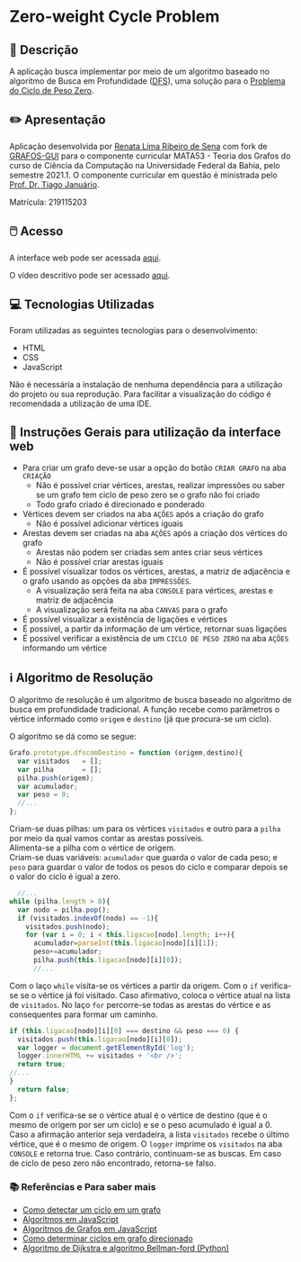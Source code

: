 # Zero-weight Cycle Problem


## 📃 Descrição


A aplicação busca implementar por meio de um algoritmo baseado no algoritmo de Busca em Profundidade ([DFS](https://en.wikipedia.org/wiki/Depth-first_search)), uma solução para o [Problema do Ciclo de Peso Zero](https://en.wikipedia.org/wiki/Zero-weight_cycle_problem).


## ✏️ Apresentação


Aplicação desenvolvida por [Renata Lima Ribeiro de Sena](https://github.com/renaderibeiro) com fork de [GRAFOS-GUI](https://github.com/SamuelBFavarin/Grafos-GUI) para o componente curricular MATA53 - Teoria dos Grafos do curso de Ciência da Computação na Universidade Federal da Bahia, pelo semestre 2021.1. O componente curricular em questão é ministrada pelo [Prof. Dr. Tiago Januário](https://www.linkedin.com/in/januarioccp/).

Matrícula: 219115203


## 🖱️ Acesso


A interface web pode ser acessada [aqui](https://renaderibeiro.github.io/problema-do-ciclo-de-peso-zero/).

O vídeo descritivo pode ser acessado [aqui]().


## 💻 Tecnologias Utilizadas


Foram utilizadas as seguintes tecnologias para o desenvolvimento:

- HTML
- CSS
- JavaScript

Não é necessária a instalação de nenhuma dependência para a utilização do projeto ou sua reprodução. Para facilitar a visualização do código é recomendada a utilização de uma IDE.


## 🦮 Instruções Gerais para utilização da interface web


- Para criar um grafo deve-se usar a opção do botão `CRIAR GRAFO` na aba `CRIAÇÃO`
  * Não é possível criar vértices, arestas, realizar impressões ou saber se um grafo tem ciclo de peso zero se o grafo não foi criado
  * Todo grafo criado é direcionado e ponderado
- Vértices devem ser criados na aba `AÇÕES` após a criação do grafo
  * Não é possível adicionar vértices iguais
- Arestas devem ser criadas na aba `AÇÕES` após a criação dos vértices do grafo
  * Arestas não podem ser criadas sem antes criar seus vértices
  * Não é possível criar arestas iguais
- É possível visualizar todos os vértices, arestas, a matriz de adjacência e o grafo usando as opções da aba `IMPRESSÕES`.
  * A visualização será feita na aba `CONSOLE` para vértices, arestas e matriz de adjacência
  * A visualização será feita na aba `CANVAS` para o grafo
- É possível visualizar a existência de ligações e vértices
- É possível, a partir da informação de um vértice, retornar suas ligações
- É possível verificar a existência de um `CICLO DE PESO ZERO` na aba `AÇÕES` informando um vértice


## ℹ️ Algoritmo de Resolução


O algoritmo de resolução é um algoritmo de busca baseado no algoritmo de busca em profundidade tradicional. A função recebe como parâmetros o vértice informado como `origem` e `destino` (já que procura-se um ciclo).

O algoritmo se dá como se segue:


```js
Grafo.prototype.dfscomDestino = function (origem,destino){
  var visitados   = [];
  var pilha       = [];
  pilha.push(origem);
  var acumulador;
  var peso = 0;
  //...
};
```


Criam-se duas pilhas: um para os vértices `visitados` e outro para a `pilha` por meio da qual vamos contar as arestas possíveis.
\
Alimenta-se a pilha com o vértice de origem.
\
Criam-se duas variáveis: `acumulador` que guarda o valor de cada peso; e `peso` para guardar o valor de todos os pesos do ciclo e comparar depois se o valor do ciclo é igual a zero.


```js
  //...
while (pilha.length > 0){
  var nodo = pilha.pop();
  if (visitados.indexOf(nodo) == -1){
    visitados.push(nodo);
    for (var i = 0; i < this.ligacao[nodo].length; i++){
      acumulador=parseInt(this.ligacao[nodo][i][1]);
      peso+=acumulador;
      pilha.push(this.ligacao[nodo][i][0]);
      //...
```

Com o laço `while` visita-se os vértices a partir da origem. Com o `if` verifica-se se o vértice já foi visitado. Caso afirmativo, coloca o vértice atual na lista de `visitados`. No laço `for` percorre-se todas as arestas do vértice e as consequentes para formar um caminho.



```js
if (this.ligacao[nodo][i][0] === destino && peso === 0) {
  visitados.push(this.ligacao[nodo][i][0]);
  var logger = document.getElementById('log');
  logger.innerHTML += visitados + '<br />';
  return true;
//...
}
  return false;
};
```

Com o `if` verifica-se se o vértice atual é o vértice de destino (que é o mesmo de origem por ser um ciclo) e se o peso acumulado é igual a 0. Caso a afirmação anterior seja verdadeira, a lista `visitados` recebe o último vértice, que é o mesmo de origem. O `logger` imprime os `visitados` na aba `CONSOLE` e retorna true. Caso contrário, continuam-se as buscas. Em caso de ciclo de peso zero não encontrado, retorna-se falso.


### 📚 Referências e Para saber mais


- [Como detectar um ciclo em um grafo](https://www.geeksforgeeks.org/detect-cycle-in-a-graph/)
- [Algoritmos em JavaScript](https://github.com/trekhleb/javascript-algorithms/blob/master/README.es-ES.md)
- [Algoritmos de Grafos em JavaScript](https://github.com/dexcodeinc/graph_algorithm.js)
- [Como determinar ciclos em grafo direcionado](https://www.docow.com/2642/melhor-algoritmo-para-detectar-ciclos-em-um-grafo-direcionado.html)
- [Algoritmo de Dijkstra e algoritmo Bellman-ford (Python)](https://github.com/dedeco/dijkstra-bellman-ford)